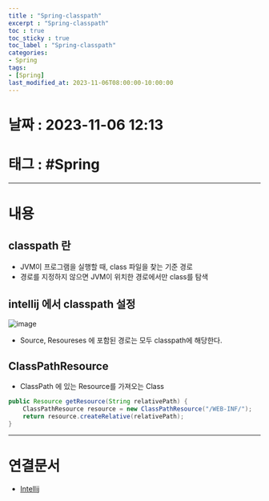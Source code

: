 ```yaml
---
title : "Spring-classpath"
excerpt : "Spring-classpath"
toc : true
toc_sticky : true
toc_label : "Spring-classpath"
categories:
- Spring
tags:
- [Spring]
last_modified_at: 2023-11-06T08:00:00-10:00:00
---
```


# 날짜 : 2023-11-06 12:13

# 태그 : #Spring
---

# 내용

## classpath 란
- JVM이 프로그램을 실행할 때, class 파일을 찾는 기준 경로
- 경로를 지정하지 않으면 JVM이 위치한 경로에서만 class를 탐색

## intellij 에서 classpath 설정
  
![image](../../assets/images/IntellijClassPath.png)
- Source, Resoureses 에 포함된 경로는 모두 classpath에 해당한다.

## ClassPathResource
- ClassPath 에 있는 Resource를 가져오는 Class

```java
public Resource getResource(String relativePath) {  
    ClassPathResource resource = new ClassPathResource("/WEB-INF/");  
    return resource.createRelative(relativePath);  
}
```

---

# 연결문서
- [Intellij](../../ide/IDE-Intellij)